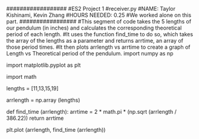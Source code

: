##################
#ES2 Project 1
#receiver.py
#NAME: Taylor Kishinami, Kevin Zhang
#HOURS NEEDED: 0.25
#We worked alone on this part.
#################
#This segment of code takes the 5 lengths of our pendulum (in inches) and calculates the corresponding theoretical period of each length.
#It uses the function find_time to do so, which takes the array of the lengths as a parameter and returns arrtime, an array of those period times.
#It then plots arrlength vs arrtime to create a graph of Length vs Theoretical period of the pendulum.
import numpy as np

import matplotlib.pyplot as plt

import math

lengths = [11,13,15,19]

arrlength = np.array (lengths)

def find_time (arrlength):
    arrtime = 2 * math.pi * (np.sqrt (arrlength / 386.22))
    return arrtime 

plt.plot (arrlength, find_time (arrlength))
